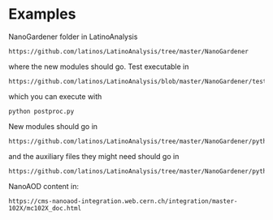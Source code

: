 Examples
====

NanoGardener folder in LatinoAnalysis

    https://github.com/latinos/LatinoAnalysis/tree/master/NanoGardener

where the new modules should go.
Test executable in

    https://github.com/latinos/LatinoAnalysis/blob/master/NanoGardener/test/postproc.py

which you can execute with

    python postproc.py

New modules should go in

    https://github.com/latinos/LatinoAnalysis/tree/master/NanoGardener/python/modules

and the auxiliary files they might need should go in

    https://github.com/latinos/LatinoAnalysis/tree/master/NanoGardener/python/data


    
NanoAOD content in:

    https://cms-nanoaod-integration.web.cern.ch/integration/master-102X/mc102X_doc.html

